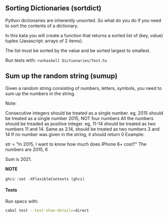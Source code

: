 Sorting Dictionaries (sortdict)
-------------------------------

Python dictionaries are inherently unsorted. So what do you do if you need to sort the contents of a dictionary.

In this kata you will create a function that returns a sorted list of (key, value) tuples (Javascript: arrays of 2 items).

The list must be sorted by the value and be sorted largest to smallest.

Run tests with: `runhaskell Dictionaries/Test.hs`

Sum up the random string (sumup)
--------------------------------

Given a random string consisting of numbers, letters, symbols, you need to sum up the numbers in the string.

Note:

Consecutive integers should be treated as a single number. eg, 2015 should be treated as a single number 2015, NOT four numbers
All the numbers should be treaded as positive integer. eg, 11-14 should be treated as two numbers 11 and 14. Same as 3.14, should be treated as two numbers 3 and 14
If no number was given in the string, it should return 0
Example:

str = "In 2015, I want to know how much does iPhone 6+ cost?"
The numbers are 2015, 6

Sum is 2021.

**NOTE**

`ghci`: `:set -XFlexibleContexts (ghci)`


#### Tests

Run specs with:

```bash
cabal test --test-show-details=direct
```
